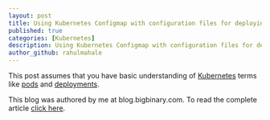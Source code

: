 ```yaml
---
layout: post
title: Using Kubernetes Configmap with configuration files for deploying Rails applications
published: true
categories: [Kubernetes]
description: Using Kubernetes Configmap with configuration files for deploying Rails applications
author_github: rahulmahale
---
```


This post assumes that you have basic understanding of
[Kubernetes](http://kubernetes.io/)
terms like
[pods](http://kubernetes.io/docs/user-guide/pods/)
and
[deployments](http://kubernetes.io/docs/user-guide/deployments/).

This blog was authored by me at blog.bigbinary.com. To read the complete article [click here](https://blog.bigbinary.com/2017/05/25/using-kubernetes-configmap-with-configuration-files-for-deploying-rails-app.html).